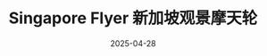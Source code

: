 ---
title: Singapore Flyer 新加坡观景摩天轮
description: 30 Raffles Ave., Singapore 039803
date: 2025-04-28
weight: 1
resources:
    - src: DSCF4051_cover.JPG
      params:
        cover: true
---